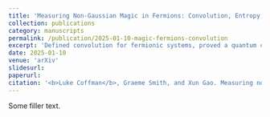 ```yaml
---
title: 'Measuring Non-Gaussian Magic in Fermions: Convolution, Entropy, and the Violation of Wicks Theorem and the Matchgate Identity'
collection: publications
category: manuscripts
permalink: /publication/2025-01-10-magic-fermions-convolution
excerpt: 'Defined convolution for fermionic systems, proved a quantum central limit theorem, and introduced efficient magic measures via relative entropy, violation of Wicks Theorem and the Matchgate identity.'
date: 2025-01-10
venue: 'arXiv'
slidesurl:
paperurl:
citation: '<b>Luke Coffman</b>, Graeme Smith, and Xun Gao. Measuring non-Gaussian magic in fermions: entropy, convolution, and the violation of Wicks theorem and the matchgate identity. arXiv, Jan. 2025.'
---
```


Some filler text.
